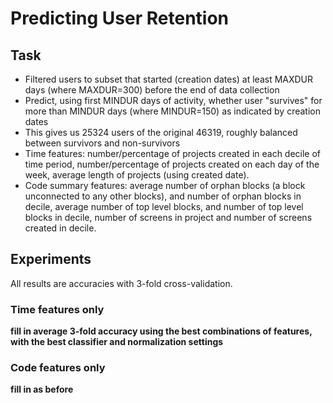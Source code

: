 # Predicting User Retention

## Task

- Filtered users to subset that started (creation dates) at least MAXDUR days (where MAXDUR=300) before the end of data collection
- Predict, using first MINDUR days of activity, whether user "survives" for more than MINDUR days (where MINDUR=150) as indicated by creation dates
- This gives us 25324 users of the original 46319, roughly balanced between survivors and non-survivors
- Time features: number/percentage of projects created in each decile of time period, number/percentage of projects created on each day of the week, average length of projects (using created date). 
- Code summary features: average number of orphan blocks (a block unconnected to any other blocks), and number of orphan blocks in decile, average number of top level blocks, and number of top level blocks in decile, number of screens in project and number of screens created in decile. 

## Experiments

All results are accuracies with 3-fold cross-validation.

### Time features only

**fill in average 3-fold accuracy using the best combinations of features, with the best classifier and normalization settings**

### Code features only

**fill in as before**
 

